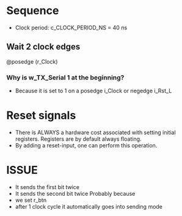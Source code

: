 # Sequence
- Clock period: c_CLOCK_PERIOD_NS = 40 ns

## Wait 2 clock edges 
@posedge (r_Clock)

### Why is w_TX_Serial 1 at the beginning?
- Because it is set to 1 on a posedge i_Clock or negedge i_Rst_L


# Reset signals
- There is ALWAYS a hardware cost associated with setting initial registers. Registers are by default always floating.
- By adding a reset-input, one can perform this operation.


# ISSUE
- It sends the first bit twice
- It sends the second bit twice
Probably because
- we set r_btn
- after 1 clock cycle it automatically goes into sending mode